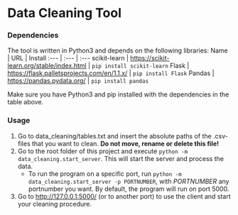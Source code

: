 # Data Cleaning Tool
### Dependencies
The tool is written in Python3 and depends on the following libraries:
Name | URL | Install
:--- | :--- | :---
scikit-learn | https://scikit-learn.org/stable/index.html | ```pip install scikit-learn```
Flask | https://flask.palletsprojects.com/en/1.1.x/ | ```pip install Flask```
Pandas | https://pandas.pydata.org/ | ```pip install pandas```

Make sure you have Python3 and pip installed with the dependencies in the table above.
### Usage
1. Go to data_cleaning/tables.txt and insert the absolute paths of the .csv-files that you want to clean. **Do not move, rename or delete this file!**
2. Go to the root folder of this project and execute ```python -m data_cleaning.start_server```. This will start the server and process the data.
    - To run the program on a specific port, run ```python -m data_cleaning.start_server -p PORTNUMBER```, with *PORTNUMBER* any portnumber you want. By default, the program will run on port 5000.
3. Go to http://127.0.0.1:5000/ (or to another port) to use the client and start your cleaning procedure.
